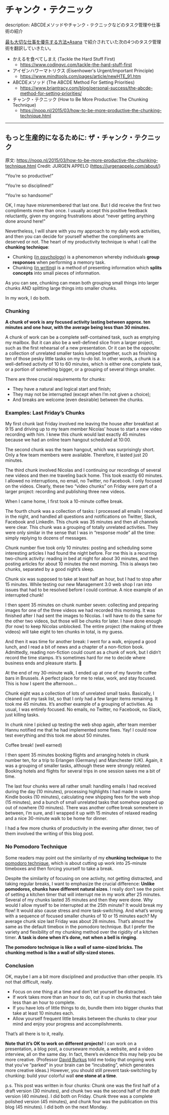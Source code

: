 チャンク・テクニック
===============================================

description: ABCDEメソッドやチャンク・テクニックなどのタスク管理や仕事術の紹介

[最も大切な仕事を優先する方法•Asana](https://asana.com/ja/resources/how-prioritize-tasks-work) で紹介されていた次の4つのタスク管理術を翻訳していきたい。

- かえるを食べてしまえ (Tackle the Hard Stuff First)
    - https://www.codingvc.com/tackle-the-hard-stuff-first
- アイゼンハワーマトリクス (Eisenhower's Urgent/Important Principle)
    - https://www.mindtools.com/pages/article/newHTE_91.htm
- ABCDEメソッド (The ABCDE Method For Setting Priorities)
    - https://www.briantracy.com/blog/personal-success/the-abcde-method-for-setting-priorities/
- チャンク・テクニック (How to Be More Productive: The Chunking Technique)
    - https://noop.nl/2015/03/how-to-be-more-productive-the-chunking-technique.html

----

## もっと生産的になるために: ザ・チャンク・テクニック
原文: https://noop.nl/2015/03/how-to-be-more-productive-the-chunking-technique.html
Credit: JURGEN APPELO (https://jurgenappelo.com/about/)

“You’re so productive!”

“You’re so disciplined!”

“You’re so handsome!”

OK, I may have misremembered that last one. But I did receive the first two compliments more than once. I usually accept this positive feedback reluctantly, given my ongoing frustrations about “never getting anything done around here!”

Nevertheless, I will share with you my approach to my daily work activities, and then you can decide for yourself whether the compliments are deserved or not. The heart of my productivity technique is what I call the **chunking technique**:

- Chunking ([in psychology](http://en.wikipedia.org/wiki/Chunking_(psychology))) is a phenomenon whereby individuals **group responses** when performing a memory task.
- Chunking ([in writing](http://en.wikipedia.org/wiki/Chunking_(writing))) is a method of presenting information which **splits concepts** into small pieces of information.

As you can see, chunking can mean both grouping small things into larger chunks AND splitting large things into smaller chunks.

In my work, I do both.


### Chunking
**A chunk of work is any focused activity lasting between approx. ten minutes and one hour, with the average being less than 30 minutes.**

A chunk of work can be a complete self-contained task, such as emptying my mailbox. But it can also be a well-defined slice from a larger project, such as the first rehearsal of a new presentation. Or it can be the opposite: a collection of unrelated smaller tasks lumped together, such as finishing ten of those pesky little tasks on my to-do list. In other words, a chunk is a well-defined activity of 10 to 60 minutes, which is either one complete task, or a portion of something bigger, or a grouping of several things smaller.

There are three crucial requirements for chunks:

- They have a natural and logical start and finish;
- They may not be interrupted (except when I’m not given a choice);
- And breaks are welcome (even desirable) between the chunks.


### Examples: Last Friday’s Chunks

My first chunk last Friday involved me leaving the house after breakfast at 9:15 and driving up to my team member Nicolas’ house to start a new video recording with him. I knew this chunk would last exactly 45 minutes because we had an online team hangout scheduled at 10:00.

The second chunk was the team hangout, which was surprisingly short. Only a few team members were available. Therefore, it lasted just 20 minutes.

The third chunk involved Nicolas and I continuing our recordings of several new videos and then me traveling back home. This took exactly 60 minutes. I allowed no interruptions, no email, no Twitter, no Facebook. I only focused on the videos. Clearly, these two “video chunks” on Friday were part of a larger project: recording and publishing three new videos.

When I came home, I first took a 10-minute coffee break.

The fourth chunk was a collection of tasks: I processed all emails I received in the night, and handled all questions and notifications on Twitter, Slack, Facebook and LinkedIn. This chunk was 35 minutes and then all channels were clear. This chunk was a grouping of totally unrelated activities. They were only similar in the sense that I was in “response mode” all the time: simply replying to dozens of messages.

Chunk number five took only 10 minutes: posting and scheduling some interesting articles I had found the night before. For me this is a recurring two-chunk activity: reading in bed at night for about 30 minutes, and then posting articles for about 10 minutes the next morning. This is always two chunks, separated by a good night’s sleep.

Chunk six was supposed to take at least half an hour, but I had to stop after 15 minutes. While testing our new Management 3.0 web shop I ran into issues that had to be resolved before I could continue. A nice example of an interrupted chunk!

I then spent 35 minutes on chunk number seven: collecting and preparing images for one of the three videos we had recorded this morning. It was finished after I had sent the images to Nicolas. I will have to do the same for the other two videos, but those will be chunks for later. I have done enough (for now) to keep Nicolas unblocked. The entire project (the making of three videos) will take eight to ten chunks in total, is my guess.

And then it was time for another break: I went for a walk, enjoyed a good lunch, and I read a bit of news and a chapter of a non-fiction book. Admittedly, reading non-fiction could count as a chunk of work, but I didn’t record the time stamps. It’s sometimes hard for me to decide where business ends and pleasure starts. 🙂

At the end of my 30-minute walk, I ended up at one of my favorite coffee bars in Brussels. A perfect place for me to relax, work, and stay focused. This is how I spent the afternoon…

Chunk eight was a collection of lots of unrelated small tasks. Basically, I cleaned out my task list, so that I only had a few larger items remaining. It took me 45 minutes. It’s another example of a grouping of activities. As usual, I was entirely focused. No emails, no Twitter, no Facebook, no Slack, just killing tasks.

In chunk nine I picked up testing the web shop again, after team member Hannu notified me that he had implemented some fixes. Yay! I could now test everything and this took me about 50 minutes.

Coffee break! (well earned)

I then spent 35 minutes booking flights and arranging hotels in chunk number ten, for a trip to Erlangen (Germany) and Manchester (UK). Again, it was a grouping of smaller tasks, although these were strongly related. Booking hotels and flights for several trips in one session saves me a bit of time.

The last four chunks were all rather small: handling emails I had received during the day (10 minutes), processing highlights I had made in some Kindle books (10 minutes), calculating new shipping fees for the web shop (15 minutes), and a bunch of small unrelated tasks that somehow popped up out of nowhere (10 minutes). There was another coffee break somewhere in between, I’m sure, and I wrapped it up with 15 minutes of relaxed reading and a nice 30-minute walk to be home for dinner.

I had a few more chunks of productivity in the evening after dinner, two of them involved the writing of this blog post.


### No Pomodoro Technique
Some readers may point out the similarity of my **chunking technique** to the [pomodoro technique](http://en.wikipedia.org/wiki/Pomodoro_Technique), which is about cutting up work into 25-minute timeboxes and then forcing yourself to take a break.

Despite the similarity of focusing on one activity, not getting distracted, and taking regular breaks, I want to emphasize the crucial difference: **Unlike pomodoros, chunks have different natural sizes**. I really don’t see the point of setting a kitchen timer that will interrupt me in my work after 25 minutes. Several of my chunks lasted 35 minutes and then they were done. Why would I allow myself to be interrupted at the 25th minute? It would break my flow! It would also cause stress and more task-switching. And what’s wrong with a sequence of focused smaller chunks of 10 or 15 minutes each? My average chunk size last Friday was about 28 minutes. That’s almost the same as the default timebox in the pomodoro technique. But I prefer the variety and flexibility of my chunking method over the rigidity of a kitchen timer. **A task is done when it’s done, not when a bell is ringing**.

**The pomodoro technique is like a wall of same-sized bricks. The chunking method is like a wall of silly-sized stones.**


### Conclusion
OK, maybe I am a bit more disciplined and productive than other people. It’s not that difficult, really.

- Focus on one thing at a time and don’t let yourself be distracted.
- If work takes more than an hour to do, cut it up in chunks that each take less than an hour to complete.
- If you have lots of little things to do, bundle them into bigger chunks that take at least 10 minutes each.
- Allow yourself frequent little breaks between the chunks to clear your mind and enjoy your progress and accomplishments.

That’s all there is to it, really.

**Note that it’s OK to work on different projects!** I can work on a presentation, a blog post, a courseware module, a website, and a video interview, all on the same day. In fact, there’s evidence this may help you be more creative. (Professor [David Burkus](http://davidburkus.com/) told me today that ongoing work that you’ve “parked” in your brain can be “incubating”, which generates more creative ideas.) However, you should still prevent task-switching by chunking: build your colorful wall **one stone at a time**.

p.s. This post was written in four chunks: Chunk one was the first half of a draft version (30 minutes), and chunk two was the second half of the draft version (40 minutes). I did both on Friday. Chunk three was a complete polished version (45 minutes), and chunk four was the publication on this blog (45 minutes). I did both on the next Monday.
